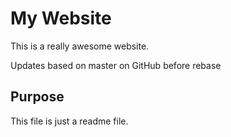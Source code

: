 # My Website

This is a really awesome website.

Updates based on master on GitHub before rebase

## Purpose

This file is just a readme file.
